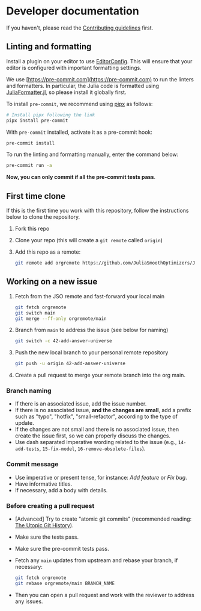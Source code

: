 # Developer documentation

If you haven't, please read the [Contributing guidelines](contributing.md) first.

## Linting and formatting

Install a plugin on your editor to use [EditorConfig](https://editorconfig.org).
This will ensure that your editor is configured with important formatting settings.

We use [https://pre-commit.com](https://pre-commit.com) to run the linters and formatters.
In particular, the Julia code is formatted using [JuliaFormatter.jl](https://github.com/domluna/JuliaFormatter.jl), so please install it globally first.

To install `pre-commit`, we recommend using [pipx](https://pipx.pypa.io/stable/) as follows:

```bash
# Install pipx following the link
pipx install pre-commit
```

With `pre-commit` installed, activate it as a pre-commit hook:

```bash
pre-commit install
```

To run the linting and formatting manually, enter the command below:

```bash
pre-commit run -a
```

**Now, you can only commit if all the pre-commit tests pass**.

## First time clone

If this is the first time you work with this repository, follow the instructions below to clone the repository.

1. Fork this repo
2. Clone your repo (this will create a `git remote` called `origin`)
3. Add this repo as a remote:

   ```bash
   git remote add orgremote https://github.com/JuliaSmoothOptimizers/JSOSolverSkeleton.jl
   ```

## Working on a new issue

1. Fetch from the JSO remote and fast-forward your local main

   ```bash
   git fetch orgremote
   git switch main
   git merge --ff-only orgremote/main
   ```

2. Branch from `main` to address the issue (see below for naming)

   ```bash
   git switch -c 42-add-answer-universe
   ```

3. Push the new local branch to your personal remote repository

   ```bash
   git push -u origin 42-add-answer-universe
   ```

4. Create a pull request to merge your remote branch into the org main.

### Branch naming

- If there is an associated issue, add the issue number.
- If there is no associated issue, **and the changes are small**, add a prefix such as "typo", "hotfix", "small-refactor", according to the type of update.
- If the changes are not small and there is no associated issue, then create the issue first, so we can properly discuss the changes.
- Use dash separated imperative wording related to the issue (e.g., `14-add-tests`, `15-fix-model`, `16-remove-obsolete-files`).

### Commit message

- Use imperative or present tense, for instance: *Add feature* or *Fix bug*.
- Have informative titles.
- If necessary, add a body with details.

### Before creating a pull request

- [Advanced] Try to create "atomic git commits" (recommended reading: [The Utopic Git History](https://blog.esciencecenter.nl/the-utopic-git-history-d44b81c09593)).
- Make sure the tests pass.
- Make sure the pre-commit tests pass.
- Fetch any `main` updates from upstream and rebase your branch, if necessary:

   ```bash
   git fetch orgremote
   git rebase orgremote/main BRANCH_NAME
   ```

- Then you can open a pull request and work with the reviewer to address any issues.
